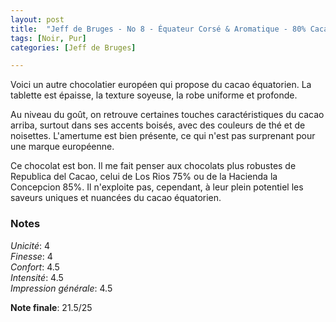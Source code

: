 ```yaml
---
layout: post
title:  "Jeff de Bruges - No 8 - Équateur Corsé & Aromatique - 80% Cacao"
tags: [Noir, Pur] 
categories: [Jeff de Bruges]

---
```


Voici un autre chocolatier européen qui propose du cacao équatorien.
La tablette est épaisse, la texture soyeuse, la robe uniforme et profonde.

Au niveau du goût, on retrouve certaines touches caractéristiques du cacao arriba, surtout dans ses accents boisés, avec des couleurs de thé et de noisettes. L'amertume est bien présente, ce qui n'est pas surprenant pour une marque européenne.

Ce chocolat est bon. Il me fait penser aux chocolats plus robustes de Republica del Cacao, celui de Los Rios 75% ou de la Hacienda la Concepcion 85%. Il n'exploite pas, cependant, à leur plein potentiel les saveurs uniques et nuancées du cacao équatorien.


### Notes

_Unicité_: 4  
_Finesse_: 4  
_Confort_: 4.5  
_Intensité_: 4.5  
_Impression générale_: 4.5

**Note finale**: 21.5/25